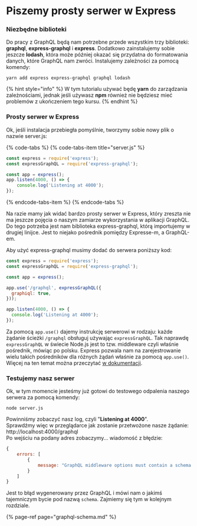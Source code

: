 # Piszemy prosty serwer w Express

### Niezbędne biblioteki

Do pracy z GraphQL będą nam potrzebne przede wszystkim trzy biblioteki: **graphql**, **express-graphql** i **express**. Dodatkowo zainstalujemy sobie jeszcze **lodash**, która może później okazać się przydatna do formatowania danych, które GraphQL nam zwróci. Instalujemy zależności za pomocą komendy:

```
yarn add express express-graphql graphql lodash
```

{% hint style="info" %}
W tym tutorialu używać będę **yarn** do zarządzania zależnościami, jednak jeśli używasz **npm** również nie będziesz mieć problemów z ukończeniem tego kursu.
{% endhint %}

### Prosty serwer w Express

Ok, jeśli instalacja przebiegła pomyślnie, tworzymy sobie nowy plik o nazwie server.js:

{% code-tabs %}
{% code-tabs-item title="server.js" %}
```javascript
const express = require('express');
const expressGraphQL = require('express-graphql');

const app = express();
app.listen(4000, () => {
    console.log('Listening at 4000');
});
```
{% endcode-tabs-item %}
{% endcode-tabs %}

Na razie mamy jak widać bardzo prosty serwer w Express, który zreszta nie ma jeszcze pojęcia o naszym zamiarze wykorzystania w aplikacji GraphQL. Do tego potrzeba jest nam biblioteka express-graphql, którą importujemy w drugiej linijce. Jest to niejako pośrednik pomiędzy Expresse-m, a GraphQL-em.

Aby użyć express-graphql musimy dodać do serwera poniższy kod:

```javascript
const express = require('express');
const expressGraphQL = require('express-graphql');

const app = express();

app.use('/graphql', expressGraphQL({
  graphiql: true,
}));

app.listen(4000, () => {
  console.log('Listening at 4000');
});
```

Za pomocą `app.use()` dajemy instrukcję serwerowi w rodzaju: każde żądanie ścieżki `/graphql` obsługuj używając `expressGraphQL`. Tak naprawdę `expressGraphQL` w świecie Node.js jest to tzw. middleware czyli właśnie pośrednik, mówiąc po polsku. Express pozwala nam na zarejestrowanie wielu takich pośredników dla różnych żądań właśnie za pomocą `app.use()`. Więcej na ten temat można przeczytać [w dokumentacji](https://expressjs.com/en/api.html#app.use).

### Testujemy nasz serwer

Ok, w tym momencie jesteśmy już gotowi do testowego odpalenia naszego serwera za pomocą komendy:

`node server.js`

Powinniśmy zobaczyć nasz log, czyli "**Listening at 4000**".  
Sprawdźmy więc w przeglądarce jak zostanie przetwożone nasze żądanie: http://localhost:4000/graphql  
Po wejściu na podany adres zobaczymy... wiadomość z błędzie:

```javascript
{
    errors: [
        {
            message: "GraphQL middleware options must contain a schema."
        }
    ]
}
```

Jest to błąd wygenerowany przez GraphQL i mówi nam o jakimś tajemniczym bycie pod nazwą `schema`. Zajmiemy się tym w kolejnym rozdziale.

{% page-ref page="graphql-schema.md" %}



